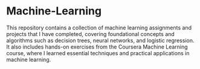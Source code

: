 # Machine-Learning
This repository contains a collection of machine learning assignments and projects that I have completed, covering foundational concepts and algorithms such as decision trees, neural networks, and logistic regression. It also includes hands-on exercises from the Coursera Machine Learning course, where I learned essential techniques and practical applications in machine learning.
